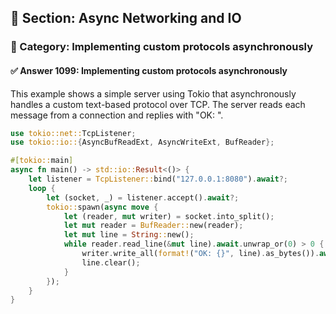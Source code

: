 ## 📘 Section: Async Networking and IO  
### 🔹 Category: Implementing custom protocols asynchronously  
#### ✅ Answer 1099: Implementing custom protocols asynchronously

This example shows a simple server using Tokio that asynchronously handles a custom text-based protocol over TCP. The server reads each message from a connection and replies with "OK: <message>".

```rust
use tokio::net::TcpListener;
use tokio::io::{AsyncBufReadExt, AsyncWriteExt, BufReader};

#[tokio::main]
async fn main() -> std::io::Result<()> {
    let listener = TcpListener::bind("127.0.0.1:8080").await?;
    loop {
        let (socket, _) = listener.accept().await?;
        tokio::spawn(async move {
            let (reader, mut writer) = socket.into_split();
            let mut reader = BufReader::new(reader);
            let mut line = String::new();
            while reader.read_line(&mut line).await.unwrap_or(0) > 0 {
                writer.write_all(format!("OK: {}", line).as_bytes()).await.ok();
                line.clear();
            }
        });
    }
}
```
